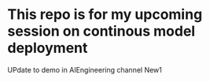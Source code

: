 # This repo is for my upcoming session on continous model deployment


UPdate to demo in AIEngineering channel
New1
